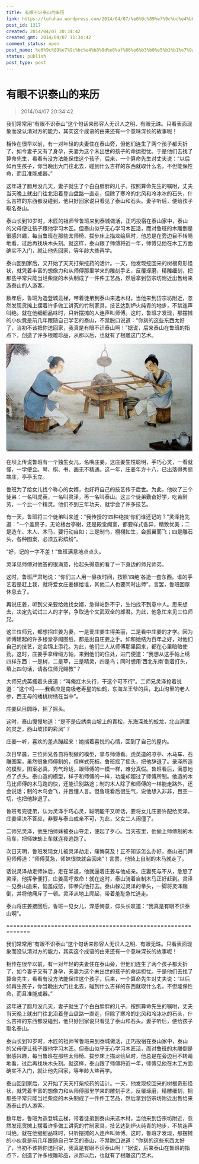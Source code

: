 ```yaml
---
title: 有眼不识泰山的来历
link: https://lufuhao.wordpress.com/2014/04/07/%e6%9c%89%e7%9c%bc%e4%b8%8d%e8%af%86%e6%b3%b0%e5%b1%b1%e7%9a%84%e6%9d%a5%e5%8e%86/
post_id: 1317
created: 2014/04/07 20:34:42
created_gmt: 2014/04/07 11:34:42
comment_status: open
post_name: %e6%9c%89%e7%9c%bc%e4%b8%8d%e8%af%86%e6%b3%b0%e5%b1%b1%e7%9a%84%e6%9d%a5%e5%8e%86
status: publish
post_type: post
---
```


# 有眼不识泰山的来历

> 2014/04/07 20:34:42

我们常常用“有眼不识泰山”这个句话来形容人无识人之明、有眼无珠。只看表面现象而没认清对方的能力，其实这个成语的由来还有一个意味深长的故事呢！ 

相传在很早以前，有一对年轻的夫妻住在泰山旁，但他们连生了两个孩子都夭折了，如今妻子又有了身孕，夫妻为这个未出世的孩子的命运担忧。于是他们去找了算命先生，看看有没方法能保住这个孩子，后来，一个算命先生对丈夫说：“以后如再生孩子，你当晚出大门往北去，碰到什么吉祥的东西就取什么名，不但能保性命，而且准能成器。” 

这年进了腊月没几天，妻子就生了个白白胖胖的儿子。按照算命先生的嘱咐，丈夫当天晚上就出门往北沿着登山盘路一直走，但除了寒冷的北风和冷冰冰的石头，什么吉祥的东西都没碰到，他只好回家说只看见了泰山和石头。妻子听后，便给孩子取名泰山。 

泰山长到10岁时，木匠的祖师爷鲁班来到泰城做活，正巧投宿在泰山家中，泰山的父母便让孩子跟他学习木匠。但泰山似乎无心学习木匠活，而对鲁班的木雕倒是很感兴趣，每当鲁班在那些太师椅、拔步床上描龙绘凤时，他总是在旁边目不转睛地看，过后再找块木头刻。就这样，泰山跟了师傅将近一年，师傅见他在木工方面确实不入门，就让他先回家，等年龄大些再学。 

泰山回到家后，又开始了天天打柴挖药的活计。一天，他发现挖回来的树根奇形怪状，就凭着丰富的想像力和从师傅那里学来的雕刻手艺，反覆琢磨，精雕细刻，把那些平常只能当烂柴烧的木头制成了一件件工艺品，然后拿到岱宗坊附近出售给来游泰山的人游客。 

数年后，鲁班为造登城云梯，带着徒弟到泰山来选木材。当他来到岱宗坊附近，忽然发现货摊上摆着许多做工讲究的竹制家具，技艺达到炉火纯青的地步，不禁连声叫绝。就在他细细品味时，只听摆摊的人连声叫师傅。这时，鲁班才发现，那摆摊的小伙竟是前几年跟随自己学艺的泰山，不禁脱口说道：“你刻的这些东西太好了，当初不该把你送回家，我真是有眼不识泰山啊！”据说，后来泰山在鲁班的指点下，创造了许多根雕珍品，从那以后，也就有了根雕这门艺术。 

![20140407-203442-0001](/assets/images/20140407-203442-0001.jpg)

在坝上传说鲁班有一个独生女儿，名唤庄姜。这庄姜生性聪明，手巧心灵，一看就懂，一学便会。琴、棋、书、画无不精通。这一年，庄姜年方十八，已出落得秀丽端庄，亭亭玉立。 

鲁班为了给女儿找个称心的女婿，也好将自己的技艺传于后世。为此，他收了三个徒弟：一名叫虎英，一名叫灵泽，再一名叫泰山。这三个徒弟勤奋好学，吃苦耐劳，一个比一个精灵。他们不到三年功夫，就学会了许多技艺。 

有一天，鲁班将三个徒弟叫来道：“我传授的‘四种绝技’你们谁还记的？”灵泽抢先道：“一个盖房子，无论楼台亭榭，还是殿堂阁室，都要样式各异，精致优美；二是造车、木人、木马，要行动自如；三是制鸟，栩栩如生，会振翼而飞；四是雕石头，各种图案，必须五彩缤纷”。 

“好，记的一字不差！”鲁班满意地点点头。 

灵泽见师傅对他答的很满意，抬起头得意的看了一下身边的师兄师弟。 

这时，鲁班严肃地说：“你们三人用一昼夜时间，按照‘四绝’各造一套东西。谁的手艺若是赶上我，就将爱女庄姜嫁给谁，其他二人也要同时出师”。言罢，鲁班回屋休息去了。 

再说庄姜，听到父亲要给她找女婿，急得站卧不宁，生怕找不到意中人。思来想去，决定先试试三人的才学，争取选个文武双全的郎君。为此，他急忙来见三位师兄。 

这三位师兄，都想招庄姜为妻，一是爱庄姜生得美丽，二是看中庄姜的才学。因为师傅建起的许多楼堂亭阁图纸，都是出自庄姜之手。如和她结为百年之好，对他们自己的技艺，定会锦上添花。为此，他们三人从师傅那里回来，都在心里暗暗使劲。这时，庄姜手拿绿缎方帕，来到他们的住处，进门便道：“我想从这手帕上绣四样东西：一是树，二是草，三是精灵，四是鸟；同时想用‘西北东南’倒着打头，填上四句话，请各位师兄赐教”？ 

大师兄虎英搔着头皮道：“叫俺扛木头行，干这个可不行”。二师兄灵泽抢着说道：“这个吗——我看应是南极老寿星的仙鹤，东海龙王爷的兵，北山沟里的老人参，西王母的蟠桃树绣在当中”。 

庄姜凤目圆睁，摇了摇头。 

这时，泰山慢慢地道：“是不是应绣南山坡上的青松，东海深处的蛟龙，北山涧里的灵芝，西山坡顶的彩凤”？ 

庄姜一听，喜欢的差点蹦起来！她揣着喜悦的心情，回到了自己的屋内。 

次日早晨，三位师兄各自将制做的模型，拿与师傅看。虎英造的凉亭、木马车、石雕图案，虽然很象师傅制的，但样式死板。鲁班摇了摇头，把他辞退了。录泽所造的模型，图案必真，秀气玲珑，跟师傅的一模一样，难分真假。鲁班看后，满意地点了点头。泰山造的模型，样子和师傅的一样，功能却超过了师傅所制。他造的木马比师傅的木马跑的快，还能识别路途；制的木人除了和师傅的一样能走路外，还会说话；制的木鸟会飞，并且懂人言。但鲁班看后很生气，说他想入非非，目空一切，也把他辞退了。 

鲁班考完徒弟，认为灵泽手巧心灵，聪明能干又听话，要将女儿庄姜许配给灵泽。庄姜坚决不答应，非要与泰山成亲不可，为此，父女二人闹僵了。 

二师兄灵泽，他生怕师妹被泰山夺走，便起了歹心。当天夜里，他偷上师傅制的木马车，把师妹劫上车就连夜逃跑了。 

次日天明，鲁班发现女儿被灵泽劫走，痛悔莫及！正不知该怎么办好，泰山进门拜见师傅道：“师傅莫急，师妹很快就会回来”！言罢，他骑上自制的木马就走了。 

话说灵泽劫走师妹后，走在半道，他就逼着庄姜与他成亲。庄妻死与不从，急怒了灵泽，他挥拳便打，庄姜高呼救命！就在这时，泰山骑着自制木马正好赶到。灵泽一见泰山追来，恼羞成怒，伸拳向他打去。泰山躲过灵泽的拳头，一脚将灵泽踹倒，并将他痛斥了一顿。灵泽从地上爬起，带着羞耻急忙逃走。 

泰山将庄姜接回后，鲁班一见女儿，深感悔意，仰头长叹道：“我真是有眼不识泰山啊”。 

============================================================= 

我们常常用“有眼不识泰山”这个句话来形容人无识人之明、有眼无珠。只看表面现象而没认清对方的能力，其实这个成语的由来还有一个意味深长的故事呢！ 

相传在很早以前，有一对年轻的夫妻住在泰山旁，但他们连生了两个孩子都夭折了，如今妻子又有了身孕，夫妻为这个未出世的孩子的命运担忧。于是他们去找了算命先生，看看有没方法能保住这个孩子，后来，一个算命先生对丈夫说：“以后如再生孩子，你当晚出大门往北去，碰到什么吉祥的东西就取什么名，不但能保性命，而且准能成器。” 

这年进了腊月没几天，妻子就生了个白白胖胖的儿子。按照算命先生的嘱咐，丈夫当天晚上就出门往北沿着登山盘路一直走，但除了寒冷的北风和冷冰冰的石头，什么吉祥的东西都没碰到，他只好回家说只看见了泰山和石头。妻子听后，便给孩子取名泰山。 

泰山长到10岁时，木匠的祖师爷鲁班来到泰城做活，正巧投宿在泰山家中，泰山的父母便让孩子跟他学习木匠。但泰山似乎无心学习木匠活，而对鲁班的木雕倒是很感兴趣，每当鲁班在那些太师椅、拔步床上描龙绘凤时，他总是在旁边目不转睛地看，过后再找块木头刻。就这样，泰山跟了师傅将近一年，师傅见他在木工方面确实不入门，就让他先回家，等年龄大些再学。 

泰山回到家后，又开始了天天打柴挖药的活计。一天，他发现挖回来的树根奇形怪状，就凭着丰富的想像力和从师傅那里学来的雕刻手艺，反覆琢磨，精雕细刻，把那些平常只能当烂柴烧的木头制成了一件件工艺品，然后拿到岱宗坊附近出售给来游泰山的人游客。 

数年后，鲁班为造登城云梯，带着徒弟到泰山来选木材。当他来到岱宗坊附近，忽然发现货摊上摆着许多做工讲究的竹制家具，技艺达到炉火纯青的地步，不禁连声叫绝。就在他细细品味时，只听摆摊的人连声叫师傅。这时，鲁班才发现，那摆摊的小伙竟是前几年跟随自己学艺的泰山，不禁脱口说道：“你刻的这些东西太好了，当初不该把你送回家，我真是有眼不识泰山啊！”据说，后来泰山在鲁班的指点下，创造了许多根雕珍品，从那以后，也就有了根雕这门艺术。
